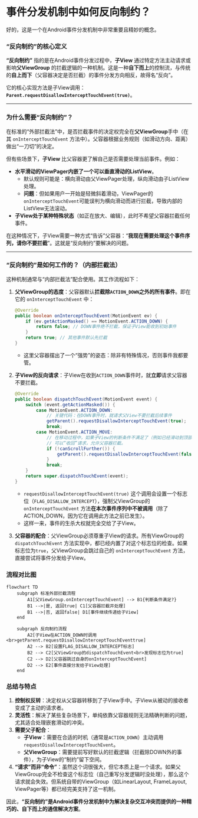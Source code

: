 # 事件分发机制中如何反向制约？

好的，这是一个在Android事件分发机制中非常重要且精妙的概念。

### “反向制约”的核心定义

**“反向制约”** 指的是在Android事件分发过程中，**子View** 通过特定方法主动请求或影响**父ViewGroup** 的拦截逻辑的一种机制。这是一种**自下而上**的控制流，与传统的**自上而下**（父容器决定是否拦截）的事件分发方向相反，故得名“反向”。

它的核心实现方法是子View调用： **`Parent.requestDisallowInterceptTouchEvent(true)`**。

---

### 为什么需要“反向制约”？

在标准的“外部拦截法”中，是否拦截事件的决定权完全在**父ViewGroup**手中（在其 `onInterceptTouchEvent` 方法中）。父容器根据业务规则（如滑动方向、距离）做出“一刀切”的决定。

但有些场景下，**子View** 比父容器更了解自己是否需要处理当前事件。例如：

*   **水平滑动的ViewPager内嵌了一个可以垂直滑动的ListView**。
    *   默认规则可能是：横向滑动由父ViewPager处理，纵向滑动由子ListView处理。
    *   **问题**：但如果用户一开始是轻微斜着滑动，ViewPager的`onInterceptTouchEvent`可能误判为横向滑动而进行拦截，导致内部的ListView无法滚动。
*   **子View处于某种特殊状态**（如正在放大、编辑），此时不希望父容器拦截任何事件。

在这种情况下，子View需要一种方式“告诉”父容器：“**我现在需要处理这个事件序列，请你不要拦截**”。这就是“反向制约”要解决的问题。

---

### “反向制约”是如何工作的？（内部拦截法）

这种机制通常与“内部拦截法”配合使用。其工作流程如下：

1.  **父ViewGroup的态度**：父容器默认**拦截除`ACTION_DOWN`之外的所有事件**。即在它的 `onInterceptTouchEvent` 中：
    ```java
    @Override
    public boolean onInterceptTouchEvent(MotionEvent ev) {
        if (ev.getActionMasked() == MotionEvent.ACTION_DOWN) {
            return false; // DOWN事件绝不拦截，保证子View能收到初始事件
        }
        return true; // 其他事件默认先拦截
    }
    ```
    *   这里父容器摆出了一个“强势”的姿态：除非有特殊情况，否则事件我都要管。

2.  **子View的反向请求**：子View在收到`ACTION_DOWN`事件时，就**立即**请求父容器不要拦截。
    ```java
    @Override
    public boolean dispatchTouchEvent(MotionEvent event) {
        switch (event.getActionMasked()) {
            case MotionEvent.ACTION_DOWN:
                // 关键代码：在DOWN事件时，就请求父View不要拦截后续事件
                getParent().requestDisallowInterceptTouchEvent(true);
                break;
            case MotionEvent.ACTION_MOVE:
                // 在移动过程中，如果子View的判断条件不满足了（例如已经滑动到顶部），
                // 可以“收回”请求，允许父容器拦截。
                if (!canScrollFurther()) {
                    getParent().requestDisallowInterceptTouchEvent(false);
                }
                break;
        }
        return super.dispatchTouchEvent(event);
    }
    ```
    *   `requestDisallowInterceptTouchEvent(true)` 这个调用会设置一个标志位（`FLAG_DISALLOW_INTERCEPT`），强制父ViewGroup的 `onInterceptTouchEvent` 方法**在本次事件序列中不被调用**（除了ACTION_DOWN，因为它在调用此方法之前已发生）。
    *   这样一来，事件的生杀大权就完全交给了子View。

3.  **父容器的配合**：父ViewGroup必须尊重子View的请求。所有ViewGroup的 `dispatchTouchEvent` 方法实现中，都已经内置了对这个标志位的检查。如果标志位为`true`，父ViewGroup会跳过自己的 `onInterceptTouchEvent` 方法，直接尝试将事件分发给子View。

### 流程对比图

```mermaid
flowchart TD
    subgraph 标准外部拦截流程
        A1[父ViewGroup.onInterceptTouchEvent] --> B1{判断条件满足?}
        B1 -->|是, 返回true| C1[父容器拦截并处理]
        B1 -->|否, 返回false| D1[事件继续传递给子View]
    end

    subgraph 反向制约流程
        A2[子View在ACTION_DOWN时调用<br>getParent.requestDisallowInterceptTouchEventtrue]
        A2 --> B2[设置FLAG_DISALLOW_INTERCEPT标志]
        B2 --> C2[父ViewGroup的dispatchTouchEvent<br>发现标志位为true]
        C2 --> D2[父容器跳过自身的onInterceptTouchEvent]
        D2 --> E2[事件直接分发给子View处理]
    end
```

### 总结与特点

1.  **控制权反转**：决定权从父容器转移到了子View手中。子View从被动的接收者变成了主动的请求者。
2.  **灵活性**：解决了某些复杂场景下，单纯依靠父容器规则无法精确判断的问题，尤其适合处理嵌套滑动的冲突。
3.  **需要父子配合**：
    *   **子View**：需要在合适的时机（通常是`ACTION_DOWN`）主动调用`requestDisallowInterceptTouchEvent`。
    *   **父ViewGroup**：需要提前写好默认的拦截逻辑（拦截除DOWN外的事件），为子View的“制约”留下空间。
4.  **“请求”而非“命令”**：虽然这个词很强大，但它本质上是一个请求。如果父ViewGroup完全不检查这个标志位（自己重写分发逻辑时没处理），那么这个请求就会失效。但系统自带的ViewGroup（如LinearLayout, FrameLayout, ViewPager等）都已经完美支持了这一机制。

因此，**“反向制约”是Android事件分发机制中为解决复杂交互冲突而提供的一种精巧的、自下而上的通信解决方案**。